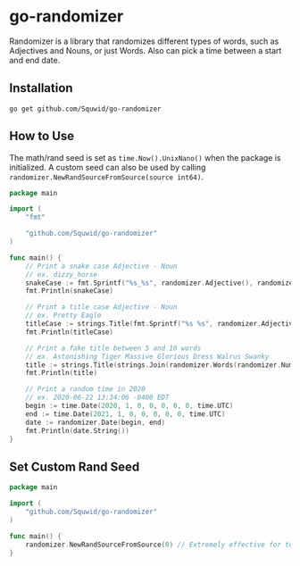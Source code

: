 # go-randomizer

Randomizer is a library that randomizes different types of words, such as Adjectives and Nouns, or just Words. Also can pick a time between a start and end date.

## Installation

`go get github.com/Squwid/go-randomizer`

## How to Use

The math/rand seed is set as `time.Now().UnixNano()` when the package is initialized. A custom seed can also be used by calling `randomizer.NewRandSourceFromSource(source int64)`.

```go
package main

import (
    "fmt"

    "github.com/Squwid/go-randomizer"
)

func main() {
    // Print a snake case Adjective - Noun 
    // ex. dizzy_horse
    snakeCase := fmt.Sprintf("%s_%s", randomizer.Adjective(), randomizer.Noun())
    fmt.Println(snakeCase)

    // Print a title case Adjective - Noun
    // ex. Pretty Eagle
    titleCase := strings.Title(fmt.Sprintf("%s %s", randomizer.Adjective(), randomizer.Noun()))
    fmt.Println(titleCase)

    // Print a fake title between 5 and 10 words
    // ex. Astonishing Tiger Massive Glorious Dress Walrus Swanky
    title := strings.Title(strings.Join(randomizer.Words(randomizer.Number(5, 10)), " "))
    fmt.Println(title)

    // Print a random time in 2020
    // ex. 2020-06-22 13:34:06 -0400 EDT
    begin := time.Date(2020, 1, 0, 0, 0, 0, 0, time.UTC)
	end := time.Date(2021, 1, 0, 0, 0, 0, 0, time.UTC)
    date := randomizer.Date(begin, end)
    fmt.Println(date.String())
}
```

## Set Custom Rand Seed

```go
package main

import (
    "github.com/Squwid/go-randomizer"
)

func main() {
    randomizer.NewRandSourceFromSource(0) // Extremely effective for testing, randomize will always have same order
}
```